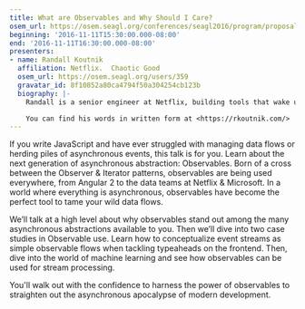 ```yaml
---
title: What are Observables and Why Should I Care?
osem_url: https://osem.seagl.org/conferences/seagl2016/program/proposals/176
beginning: '2016-11-11T15:30:00.000-08:00'
end: '2016-11-11T16:30:00.000-08:00'
presenters:
- name: Randall Koutnik
  affiliation: Netflix.  Chaotic Good
  osem_url: https://osem.seagl.org/users/359
  gravatar_id: 8f10852a80ca4794f50a304254cb123b
  biography: |-
    Randall is a senior engineer at Netflix, building tools that wake up other Netflixers when things break.  To offset that karma, he’s adopted a cat that wakes him up at night whenever a new JavaScript framework is released.

    You can find his words in written form at <https://rkoutnik.com/>
---
```


If you write JavaScript and have ever struggled with managing data flows or herding piles of asynchronous events, this talk is for you.  Learn about the next generation of asynchronous abstraction: Observables. Born of a cross between the Observer & Iterator patterns, observables are being used everywhere, from Angular 2 to the data teams at Netflix & Microsoft.  In a world where everything is asynchronous, observables have become the perfect tool to tame your wild data flows.

We’ll talk at a high level about why observables stand out among the many asynchronous abstractions available to you.  Then we’ll dive into two case studies in Observable use.  Learn how to conceptualize event streams as simple observable flows when tackling typeaheads on the frontend.  Then, dive into the world of machine learning and see how observables can be used for stream processing.

You'll walk out with the confidence to harness the power of observables to straighten out the asynchronous apocalypse of modern development.
